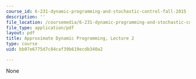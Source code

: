 ```yaml
---
course_id: 6-231-dynamic-programming-and-stochastic-control-fall-2015
description: ''
file_location: /coursemedia/6-231-dynamic-programming-and-stochastic-control-fall-2015/bb07e6775d7c84caf39b619ecdb340a2_MIT6_231F15_lec02_short.pdf
file_type: application/pdf
layout: pdf
title: Approximate Dynamic Programming, Lecture 2
type: course
uid: bb07e6775d7c84caf39b619ecdb340a2

---
```

None